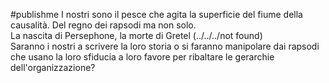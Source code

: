 #publishme I nostri sono il pesce che agita la superficie del fiume della causalità. Del regno dei rapsodi ma non solo.  
La nascita di Persephone, la morte di Gretel (../../../not found)  
Saranno i nostri a scrivere la loro storia o si faranno manipolare dai rapsodi che usano la loro sfiducia a loro favore per ribaltare le gerarchie dell'organizzazione? 